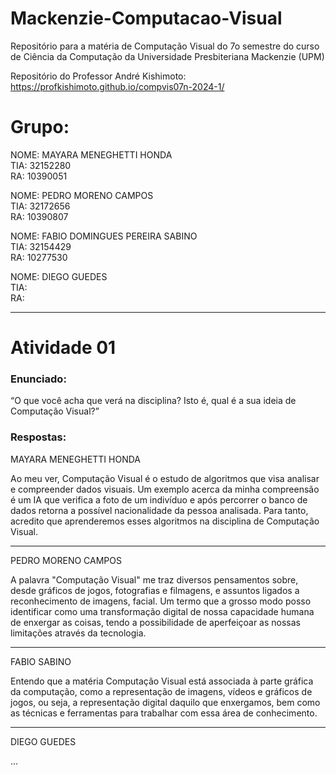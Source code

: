 # Mackenzie-Computacao-Visual
Repositório para a matéria de Computação Visual do 7o semestre do curso de Ciência da Computação da Universidade Presbiteriana Mackenzie (UPM)

Repositório do Professor André Kishimoto: https://profkishimoto.github.io/compvis07n-2024-1/

# Grupo:
NOME: MAYARA MENEGHETTI HONDA\
TIA: 32152280\
RA: 10390051

NOME: PEDRO MORENO CAMPOS\
TIA: 32172656\
RA: 10390807

NOME: FABIO DOMINGUES PEREIRA SABINO\
TIA: 32154429\
RA: 10277530

NOME: DIEGO GUEDES\
TIA:\
RA: 

---

# Atividade 01

### Enunciado:
“O que você acha que verá na disciplina? Isto é, qual é a sua ideia de Computação Visual?”

### Respostas: 
MAYARA MENEGHETTI HONDA

Ao meu ver, Computação Visual é o estudo de algoritmos que visa analisar e compreender dados visuais. Um exemplo acerca da minha compreensão é um IA que verifica a foto de um indivíduo e após percorrer o banco de dados retorna a possível nacionalidade da pessoa analisada. Para tanto, acredito que aprenderemos esses algoritmos na disciplina de Computação Visual.


---

PEDRO MORENO CAMPOS

A palavra "Computação Visual" me traz diversos pensamentos sobre, desde gráficos de jogos, fotografias e filmagens, e assuntos ligados a reconhecimento de imagens, facial. Um termo que a grosso modo posso identificar como uma transformação digital de nossa capacidade humana de enxergar as coisas, tendo a possibilidade de aperfeiçoar as nossas limitações através da tecnologia.


---

FABIO SABINO

Entendo que a matéria Computação Visual está associada à parte gráfica da computação, como a representação de imagens, vídeos e gráficos de jogos, ou seja, a representação digital daquilo que enxergamos, bem como as técnicas e ferramentas para trabalhar com essa área de conhecimento.


---

DIEGO GUEDES

...
